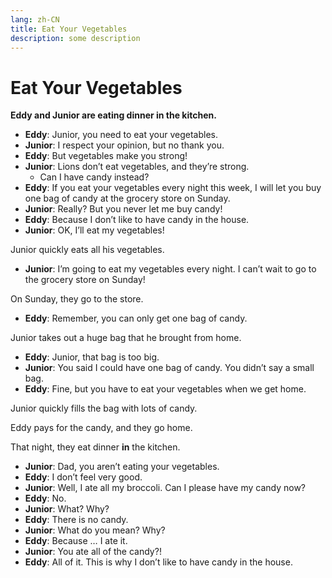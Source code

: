 ```yaml
---
lang: zh-CN
title: Eat Your Vegetables
description: some description
---
```


# Eat Your Vegetables

**Eddy and Junior are eating dinner in the kitchen.**

- **Eddy**: Junior, you need to eat your vegetables.
- **Junior**: I respect your opinion, but no thank you.
- **Eddy**: But vegetables make you strong!
- **Junior**: Lions don’t eat vegetables, and they’re strong.
  - Can I have candy instead?
- **Eddy**: If you eat your vegetables every night this week, I will let you buy one bag of candy at the grocery store on Sunday.
- **Junior**: Really? But you never let me buy candy!
- **Eddy**: Because I don’t like to have candy in the house.
- **Junior**: OK, I’ll eat my vegetables!

Junior quickly eats all his vegetables.

- **Junior**: I’m going to eat my vegetables every night. I can’t wait to go to the grocery store on Sunday!

On Sunday, they go to the store.

- **Eddy**: Remember, you can only get one bag of candy.

Junior takes out a huge bag that he brought from home.

- **Eddy**: Junior, that bag is too big.
- **Junior**: You said I could have one bag of candy. You didn’t say a small bag.
- **Eddy**: Fine, but you have to eat your vegetables when we get home.

Junior quickly fills the bag with lots of candy.

Eddy pays for the candy, and they go home.

That night, they eat dinner **in** the kitchen.

- **Junior**: Dad, you aren’t eating your vegetables.
- **Eddy**: I don’t feel very good.
- **Junior**: Well, I ate all my broccoli. Can I please have my candy now?
- **Eddy**: No.
- **Junior**: What? Why?
- **Eddy**: There is no candy.
- **Junior**: What do you mean? Why?
- **Eddy**: Because … I ate it.
- **Junior**: You ate all of the candy?!
- **Eddy**: All of it. This is why I don’t like to have candy in the house.
